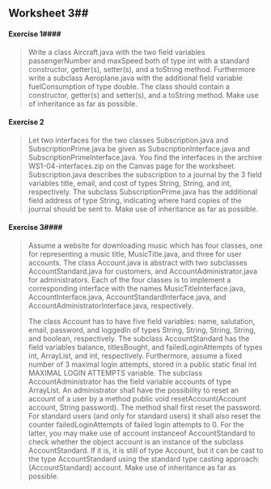 ## Worksheet 3##
>
#### Exercise 1####
>Write a class Aircraft.java with the two field variables
>passengerNumber and maxSpeed both of type int with a standard constructor, getter(s), setter(s), and
>a toString method. Furthermore write a subclass Aeroplane.java with the additional field variable
>fuelConsumption of type double. The class should contain a constructor, getter(s) and setter(s), and a
>toString method. Make use of inheritance as far as possible.
>
#### Exercise 2 ####
>Let two interfaces for the two classes Subscription.java and SubscriptionPrime.java be given as SubscriptionInterface.java and SubscriptionPrimeInterface.java. You find the interfaces in the
archive WS1-04-interfaces.zip on the Canvas page for the worksheet.
>Subscription.java describes the subscription to a journal by the 3 field variables title, email, and cost of types String, String, and int, respectively. The subclass SubscriptionPrime.java has the additional field address of type String, indicating where hard copies of the journal should be sent to. Make use of inheritance as far as possible.
>
#### Exercise 3####
>Assume a website for downloading music which has four classes, one for representing a music title, MusicTitle.java, and three for user accounts. The class Account.java is abstract with two subclasses AccountStandard.java for customers, and AccountAdministrator.java for administrators. Each of the four classes is to implement a corresponding interface with the names MusicTitleInterface.java, AccountInterface.java, AccountStandardInterface.java, and AccountAdministratorInterface.java, respectively. 
>
>The class Account has to have five field variables: name, salutation, email, password, and loggedIn of types String, String, String, String, and boolean, respectively.
>The subclass AccountStandard has the field variables balance, titlesBought, and failedLoginAttempts of types int, ArrayList<MusicTitle>, and int, respectively. Furthermore, assume a fixed number of 3 maximal login attempts, stored in a public static final int MAXIMAL LOGIN ATTEMPTS variable.
>The subclass AccountAdministrator has the field variable accounts of type ArrayList<Account>. An administrator shall have the possibility to reset an account of a user by a method public void resetAccount(Account account, String password). The method shall first reset the password. For standard users (and only for standard users) it shall also reset the counter
>failedLoginAttempts of failed login attempts to 0. For the latter, you may make use of account instanceof AccountStandard to check whether the object account is an instance of the subclass AccountStandard. If it is, it is still of type Account, but it can be cast to the type AccountStandard using the standard type casting approach: (AccountStandard) account.
>Make use of inheritance as far as possible.
